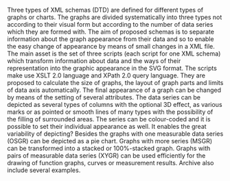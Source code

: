 Three types of XML schemas (DTD) are defined for different types of graphs or charts. The graphs are divided systematically into three types not according to their visual form but according to the number of data series which they are formed with. The aim of proposed schemas is to separate information about the graph appearance from their data and so to enable the easy change of appearance by means of small changes in a XML file.
The main asset is the set of three scripts (each script for one XML
schema) which transform information about data and the ways of their representation into the graphic appearance in the SVG format. The scripts make use XSLT 2.0 language and XPath 2.0 query language.
They are proposed to calculate the size of graphs, the layout of graph parts and limits of data axis automatically. The final appearance of a graph can be changed by means of the setting of several attributes. The data series can be depicted as several types of columns with the optional 3D effect, as various marks or as pointed or smooth lines of many types with the possibility of the filling of surrounded areas. The series can be colour-coded and it is possible to set their individual appearance as well. It enables the great
variability of depicting? Besides the graphs with one measurable
data series (OSGR) can be depicted as a pie chart. Graphs with more series (MSGR) can be transformed into a stacked or 100%-stacked graph. Graphs
with pairs of measurable data series (XYGR) can be used efficiently for the drawing of function graphs, curves or measurement results.
Archive also include several examples.